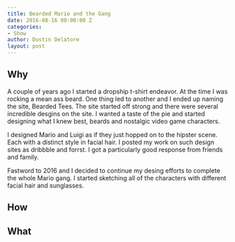 ```yaml
---
title: Bearded Mario and the Gang
date: 2016-08-16 00:00:00 Z
categories:
- Show
author: Dustin Delatore
layout: post
---
```


## Why
A couple of years ago I started a dropship t-shirt endeavor. At the time I was rocking a mean ass beard. One thing led to another and I ended up naming the site, Bearded Tees. The site started off strong and there were several incredible desgins on the site. I wanted a taste of the pie and started designing what I knew best, beards and nostalgic video game characters.

I designed Mario and Luigi as if they just hopped on to the hipster scene. Each with a distinct style in facial hair. I posted my work on such design sites as dribbble and forrst. I got a particularly good response from friends and family.

Fastword to 2016 and I decided to continue my desing efforts to complete the whole Mario gang. I started sketching all of the characters with different facial hair and sunglasses.
## How
## What